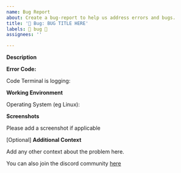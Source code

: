 ```yaml
---
name: Bug Report
about: Create a bug-report to help us address errors and bugs.
title: '🐛 Bug: BUG TITLE HERE'
labels: 🐛 bug 🐛
assignees: ''

---
```


**Description**

<!--A clear and concise description of what the bug is.-->

**Error Code:**

Code Terminal is logging:

**Working Environment**

Operating System (eg Linux):

**Screenshots**

Please add a screenshot if applicable

[Optional] **Additional Context**

Add any other context about the problem here.

You can also join the discord community [here](https://discord.com/invite/HSupF99kpq)
